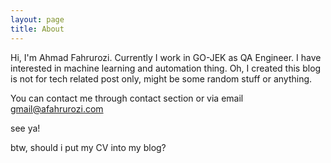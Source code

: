 ```yaml
---
layout: page
title: About
---
```


Hi, I'm Ahmad Fahrurozi. Currently I work in GO-JEK as QA Engineer. I have interested in machine learning and automation thing. Oh, I created this blog is not for tech related post only, might be some random stuff or anything.

You can contact me through contact section or via email gmail@afahrurozi.com

see ya!




btw, should i put my CV into my blog?